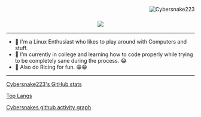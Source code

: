 <p align="right"> <img src="https://komarev.com/ghpvc/?username=Cybersnake223&label=Profile%20views&color=0e75b6&size=24&style=flat" alt="Cybersnake223" />
</p>

<h3 align="center">
  <img src="https://readme-typing-svg.herokuapp.com/?font=Righteous&size=60&center=true&vCenter=true&width=2000&height=100&duration=3500&lines=Hello+There!+I'm+Cybersnake+"/>
</h3>

---
- 🔭 I'm a Linux Enthusiast who likes to play around with Computers and stuff.
- 🌱 I’m currently in college and learning how to code properly while trying to be completely sane during the process. 😂
- 👀 Also do Ricing for fun. 😁😁
---
[Cybersnake223's GitHub stats](https://github-readme-stats.vercel.app/api?username=Cybersnake223&show_icons=true&count_private=true&theme=holi)

[Top Langs](https://github-readme-stats.vercel.app/api/top-langs/?username=Cybersnake223&layout=compact&hide=Shell&theme=holi)

[Cybersnakes github activity graph](https://github-readme-activity-graph.vercel.app/graph?username=Cybersnake223&theme=react-dark)
